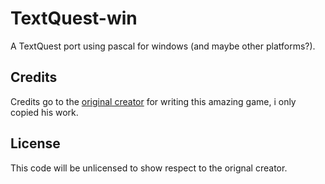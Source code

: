 # TextQuest-win
A TextQuest port using pascal for windows (and maybe other platforms?).
## Credits
Credits go to the [original creator](https://github.com/joshaxey/textquest) for writing this amazing game, i only copied his work.
## License
This code will be unlicensed to show respect to the orignal creator.